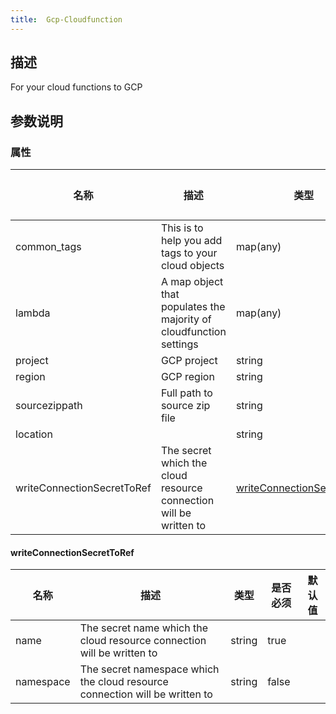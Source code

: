 ```yaml
---
title:  Gcp-Cloudfunction
---
```


## 描述

For your cloud functions to GCP

## 参数说明


### 属性

 名称 | 描述 | 类型 | 是否必须 | 默认值 
 ------------ | ------------- | ------------- | ------------- | ------------- 
 common_tags | This is to help you add tags to your cloud objects | map(any) | true |  
 lambda | A map object that populates the majority of cloudfunction settings | map(any) | true |  
 project | GCP project | string | true |  
 region | GCP region | string | true |  
 sourcezippath | Full path to source zip file  | string | true |  
 location |  | string | false |  
 writeConnectionSecretToRef | The secret which the cloud resource connection will be written to | [writeConnectionSecretToRef](#writeConnectionSecretToRef) | false |  


#### writeConnectionSecretToRef

 名称 | 描述 | 类型 | 是否必须 | 默认值 
 ------------ | ------------- | ------------- | ------------- | ------------- 
 name | The secret name which the cloud resource connection will be written to | string | true |  
 namespace | The secret namespace which the cloud resource connection will be written to | string | false |  

